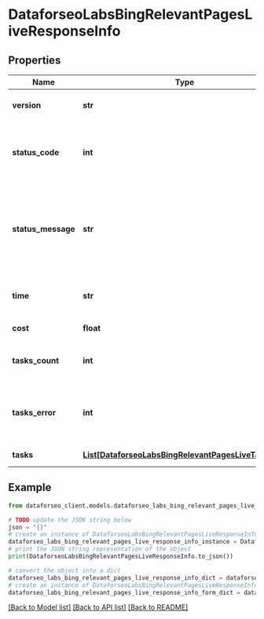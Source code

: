 # DataforseoLabsBingRelevantPagesLiveResponseInfo


## Properties

Name | Type | Description | Notes
------------ | ------------- | ------------- | -------------
**version** | **str** | the current version of the API | [optional] 
**status_code** | **int** | general status code you can find the full list of the response codes here | [optional] 
**status_message** | **str** | general informational message you can find the full list of general informational messages here | [optional] 
**time** | **str** | total execution time, seconds | [optional] 
**cost** | **float** | total tasks cost, USD | [optional] 
**tasks_count** | **int** | the number of tasks in the tasks array | [optional] 
**tasks_error** | **int** | the number of tasks in the tasks array returned with an error | [optional] 
**tasks** | [**List[DataforseoLabsBingRelevantPagesLiveTaskInfo]**](DataforseoLabsBingRelevantPagesLiveTaskInfo.md) | array of tasks | [optional] 

## Example

```python
from dataforseo_client.models.dataforseo_labs_bing_relevant_pages_live_response_info import DataforseoLabsBingRelevantPagesLiveResponseInfo

# TODO update the JSON string below
json = "{}"
# create an instance of DataforseoLabsBingRelevantPagesLiveResponseInfo from a JSON string
dataforseo_labs_bing_relevant_pages_live_response_info_instance = DataforseoLabsBingRelevantPagesLiveResponseInfo.from_json(json)
# print the JSON string representation of the object
print(DataforseoLabsBingRelevantPagesLiveResponseInfo.to_json())

# convert the object into a dict
dataforseo_labs_bing_relevant_pages_live_response_info_dict = dataforseo_labs_bing_relevant_pages_live_response_info_instance.to_dict()
# create an instance of DataforseoLabsBingRelevantPagesLiveResponseInfo from a dict
dataforseo_labs_bing_relevant_pages_live_response_info_form_dict = dataforseo_labs_bing_relevant_pages_live_response_info.from_dict(dataforseo_labs_bing_relevant_pages_live_response_info_dict)
```
[[Back to Model list]](../README.md#documentation-for-models) [[Back to API list]](../README.md#documentation-for-api-endpoints) [[Back to README]](../README.md)


